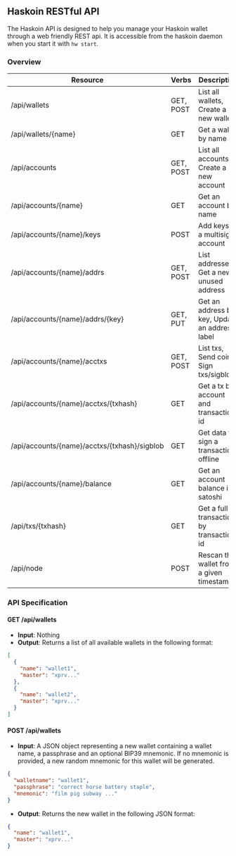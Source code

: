 ## Haskoin RESTful API

The Haskoin API is designed to help you manage your Haskoin wallet through a web friendly REST api. It is accessible from the haskoin daemon when you start it with `hw start`.

### Overview

| Resource                                     | Verbs     | Description                                    |
| -------------------------------------------- | --------- | ---------------------------------------------- |
| /api/wallets                                 | GET, POST | List all wallets, Create a new wallet          |
| /api/wallets/{name}                          | GET       | Get a wallet by name                           |
| /api/accounts                                | GET, POST | List all accounts, Create a new account        |
| /api/accounts/{name}                         | GET       | Get an account by name                         |
| /api/accounts/{name}/keys                    | POST      | Add keys to a multisig account                 |
| /api/accounts/{name}/addrs                   | GET, POST | List addresses, Get a new unused address       |
| /api/accounts/{name}/addrs/{key}             | GET, PUT  | Get an address by key, Update an address label |
| /api/accounts/{name}/acctxs                  | GET, POST | List txs, Send coins, Sign txs/sigblobs        |
| /api/accounts/{name}/acctxs/{txhash}         | GET       | Get a tx by account and transaction id         |
| /api/accounts/{name}/acctxs/{txhash}/sigblob | GET       | Get data to sign a transaction offline         |
| /api/accounts/{name}/balance                 | GET       | Get an account balance in satoshi              |
| /api/txs/{txhash}                            | GET       | Get a full transaction by transaction id       |
| /api/node                                    | POST      | Rescan the wallet from a given timestamp       |

### API Specification

#### GET /api/wallets

* **Input**: Nothing
* **Output**: Returns a list of all available wallets in the following format:

```json
[
  {
    "name": "wallet1",
    "master": "xprv..."
  },
  {
    "name": "wallet2",
    "master": "xprv..."
  }
]
```

#### POST /api/wallets

* **Input**: A JSON object representing a new wallet containing a wallet name, a passphrase and an optional BIP39 mnemonic. If no mnemonic is provided, a new random mnemonic for this wallet will be generated.

```json
{
  "walletname": "wallet1",
  "passphrase": "correct horse battery staple",
  "mnemonic": "film pig subway ..."
}
```

* **Output**: Returns the new wallet in the following JSON format:

```json
{
  "name": "wallet1",
  "master": "xprv..."
}
```
